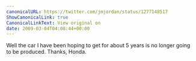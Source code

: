 ```yaml
---
canonicalURL: https://twitter.com/jmjordan/status/1277148517
ShowCanonicalLink: true
CanonicalLinkText: View original on
date: 2009-03-04T04:08:44+00:00
---
```

Well the car I have been hoping to get for about 5 years is no longer going to be produced. Thanks, Honda.